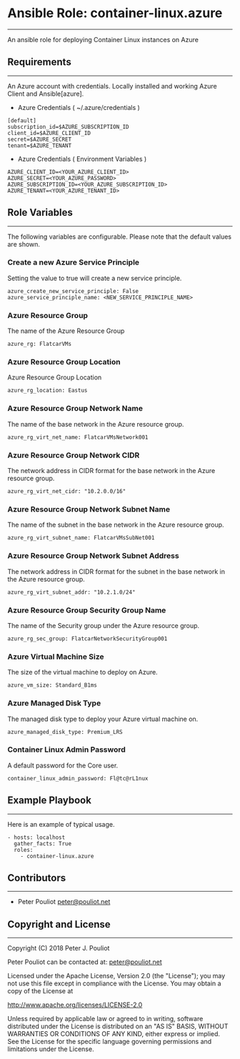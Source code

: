 # Ansible Role: container-linux.azure
------------------

An ansible role for deploying Container Linux instances on Azure



## Requirements
------------------

An Azure account with credentials.  Locally installed and working Azure Client and Ansible[azure].

* Azure Credentials ( ~/.azure/credentials )

```
[default]
subscription_id=$AZURE_SUBSCRIPTION_ID
client_id=$AZURE_CLIENT_ID
secret=$AZURE_SECRET
tenant=$AZURE_TENANT
```

* Azure Credentials ( Environment Variables )

```
AZURE_CLIENT_ID=<YOUR_AZURE_CLIENT_ID>
AZURE_SECRET=<YOUR_AZURE_PASSWORD>
AZURE_SUBSCRIPTION_ID=<YOUR_AZURE_SUBSCRIPTION_ID>
AZURE_TENANT=<YOUR_AZURE_TENANT_ID>
```

## Role Variables
------------------

The following variables are configurable.  Please note that the default values are shown.

### Create a new Azure Service Principle

Setting the value to true will create a new service principle.

```
azure_create_new_service_principle: False
azure_service_principle_name: <NEW_SERVICE_PRINCIPLE_NAME>
```

### Azure Resource Group
The name of the Azure Resource Group

```
azure_rg: FlatcarVMs
```

### Azure Resource Group Location
Azure Resource Group Location

```
azure_rg_location: Eastus
```

### Azure Resource Group Network Name
The name of the base network in the Azure resource group.

```
azure_rg_virt_net_name: FlatcarVMsNetwork001
```

### Azure Resource Group Network CIDR
The network address in CIDR format for the base network in the Azure resource group.

```
azure_rg_virt_net_cidr: "10.2.0.0/16"
```

### Azure Resource Group Network Subnet Name
The name of the subnet in the base network in the Azure resource group.

```
azure_rg_virt_subnet_name: FlatcarVMsSubNet001
```

### Azure Resource Group Network Subnet Address
The network address in CIDR format for the subnet in the base network in the Azure resource group.

```
azure_rg_virt_subnet_addr: "10.2.1.0/24"
```

### Azure Resource Group Security Group Name
The name of the Security group under the Azure resource group.

```
azure_rg_sec_group: FlatcarNetworkSecurityGroup001
```

### Azure Virtual Machine Size
The size of the virtual machine to deploy on Azure.

```
azure_vm_size: Standard_B1ms
```

### Azure Managed Disk Type
The managed disk type to deploy your Azure virtual machine on.

```
azure_managed_disk_type: Premium_LRS
```

### Container Linux Admin Password
A default password for the Core user.

```
container_linux_admin_password: Fl@tc@rL1nux
```

## Example Playbook
------------------

Here is an example of typical usage.


```
- hosts: localhost
  gather_facts: True
  roles:
    - container-linux.azure
```

## Contributors
------------

 * Peter Pouliot <peter@pouliot.net>

## Copyright and License
---------------------

Copyright (C) 2018 Peter J. Pouliot

Peter Pouliot can be contacted at: peter@pouliot.net

Licensed under the Apache License, Version 2.0 (the "License");
you may not use this file except in compliance with the License.
You may obtain a copy of the License at

  http://www.apache.org/licenses/LICENSE-2.0

Unless required by applicable law or agreed to in writing, software
distributed under the License is distributed on an "AS IS" BASIS,
WITHOUT WARRANTIES OR CONDITIONS OF ANY KIND, either express or implied.
See the License for the specific language governing permissions and
limitations under the License.
